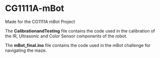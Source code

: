 # CG1111A-mBot
Made for the CG1111A mBot Project

The **CalibrationandTesting** file contains the code used in the calibration of the IR, Ultrasonic and Color Sensor components of the robot.

The **mBot_final.ino** file contains the code used in the mBot challenge for navigating the maze.
